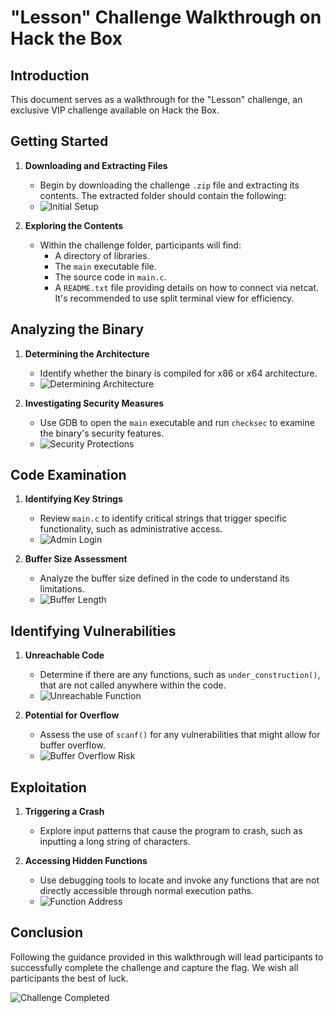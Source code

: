 # "Lesson" Challenge Walkthrough on Hack the Box

## Introduction

This document serves as a walkthrough for the "Lesson" challenge, an exclusive VIP challenge available on Hack the Box.

## Getting Started

1. **Downloading and Extracting Files**
    - Begin by downloading the challenge `.zip` file and extracting its contents. The extracted folder should contain the following:
    - ![Initial Setup](https://github.com/Warrior9912/Hack-the-Box-Walkthroughs/assets/34217036/13a46930-9bcf-42b1-abcd-86da9792584d)

2. **Exploring the Contents**
    - Within the challenge folder, participants will find:
        - A directory of libraries.
        - The `main` executable file.
        - The source code in `main.c`.
        - A `README.txt` file providing details on how to connect via netcat. It's recommended to use split terminal view for efficiency.

## Analyzing the Binary

1. **Determining the Architecture**
    - Identify whether the binary is compiled for x86 or x64 architecture.
    - ![Determining Architecture](https://github.com/Warrior9912/Hack-the-Box-Walkthroughs/assets/34217036/d5845c92-2eff-419f-8072-adc404f01f17)

2. **Investigating Security Measures**
    - Use GDB to open the `main` executable and run `checksec` to examine the binary's security features.
    - ![Security Protections](https://github.com/Warrior9912/Hack-the-Box-Walkthroughs/assets/34217036/74a23648-134f-4164-bece-e24c60f69092)

## Code Examination

1. **Identifying Key Strings**
    - Review `main.c` to identify critical strings that trigger specific functionality, such as administrative access.
    - ![Admin Login](https://github.com/Warrior9912/Hack-the-Box-Walkthroughs/assets/34217036/99741287-8402-4075-8e2d-2f0228d943c4)

2. **Buffer Size Assessment**
    - Analyze the buffer size defined in the code to understand its limitations.
    - ![Buffer Length](https://github.com/Warrior9912/Hack-the-Box-Walkthroughs/assets/34217036/9698a055-e998-4b23-9cd7-e2c8c185630d)

## Identifying Vulnerabilities

1. **Unreachable Code**
    - Determine if there are any functions, such as `under_construction()`, that are not called anywhere within the code.
    - ![Unreachable Function](https://github.com/Warrior9912/Hack-the-Box-Walkthroughs/assets/34217036/f72a5d23-c823-47cc-b708-b1cce9256edf)

2. **Potential for Overflow**
    - Assess the use of `scanf()` for any vulnerabilities that might allow for buffer overflow.
    - ![Buffer Overflow Risk](https://github.com/Warrior9912/Hack-the-Box-Walkthroughs/assets/34217036/23cb9e5b-b605-4ce8-822b-0a28e199d1af)

## Exploitation

1. **Triggering a Crash**
    - Explore input patterns that cause the program to crash, such as inputting a long string of characters.
   
2. **Accessing Hidden Functions**
    - Use debugging tools to locate and invoke any functions that are not directly accessible through normal execution paths.
    - ![Function Address](https://github.com/Warrior9912/Hack-the-Box-Walkthroughs/assets/34217036/d1f53504-fe03-4516-8f85-9643cb2b7e3b)

## Conclusion

Following the guidance provided in this walkthrough will lead participants to successfully complete the challenge and capture the flag. We wish all participants the best of luck.

![Challenge Completed](https://github.com/Warrior9912/Hack-the-Box-Walkthroughs/assets/34217036/1fcf0865-efef-4392-9212-d25a5d931156)


